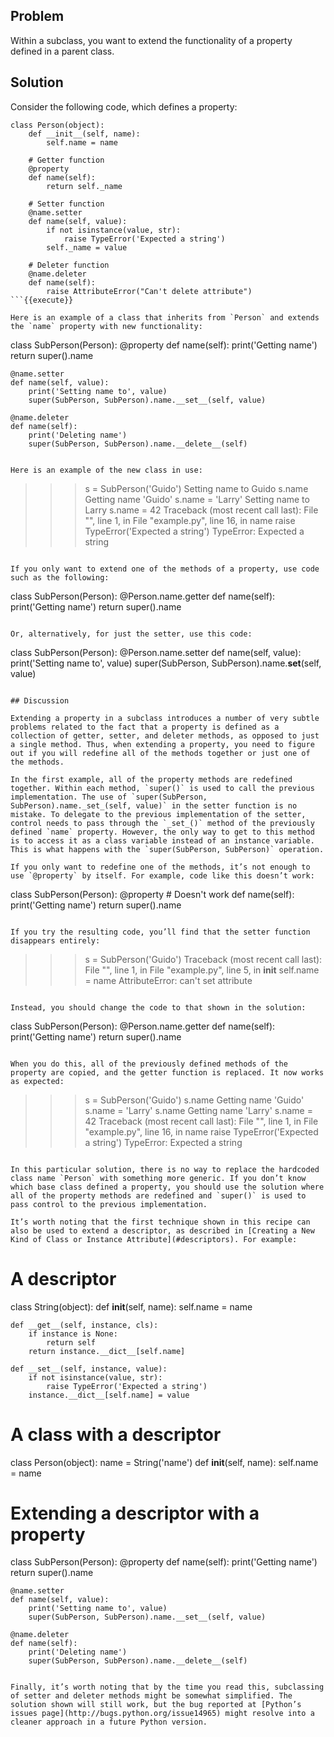 ## Problem

Within a subclass, you want to extend the functionality of a property defined in a parent class.

## Solution

Consider the following code, which defines a property:

```
class Person(object):
    def __init__(self, name):
        self.name = name

    # Getter function
    @property
    def name(self):
        return self._name

    # Setter function
    @name.setter
    def name(self, value):
        if not isinstance(value, str):
            raise TypeError('Expected a string')
        self._name = value

    # Deleter function
    @name.deleter
    def name(self):
        raise AttributeError("Can't delete attribute")
```{{execute}}

Here is an example of a class that inherits from `Person` and extends the `name` property with new functionality:

```
class SubPerson(Person):
    @property
    def name(self):
        print('Getting name')
        return super().name

    @name.setter
    def name(self, value):
        print('Setting name to', value)
        super(SubPerson, SubPerson).name.__set__(self, value)

    @name.deleter
    def name(self):
        print('Deleting name')
        super(SubPerson, SubPerson).name.__delete__(self)
```{{execute}}

Here is an example of the new class in use:

```
>>> s = SubPerson('Guido')
Setting name to Guido
>>> s.name
Getting name
'Guido'
>>> s.name = 'Larry'
Setting name to Larry
>>> s.name = 42
Traceback (most recent call last):
  File "<stdin>", line 1, in <module>
  File "example.py", line 16, in name
       raise TypeError('Expected a string')
TypeError: Expected a string
>>>
```{{execute}}

If you only want to extend one of the methods of a property, use code such as the following:

```
class SubPerson(Person):
    @Person.name.getter
    def name(self):
        print('Getting name')
        return super().name
```{{execute}}

Or, alternatively, for just the setter, use this code:

```
class SubPerson(Person):
    @Person.name.setter
    def name(self, value):
        print('Setting name to', value)
        super(SubPerson, SubPerson).name.__set__(self, value)
```{{execute}}

## Discussion

Extending a property in a subclass introduces a number of very subtle problems related to the fact that a property is defined as a collection of getter, setter, and deleter methods, as opposed to just a single method. Thus, when extending a property, you need to figure out if you will redefine all of the methods together or just one of the methods.

In the first example, all of the property methods are redefined together. Within each method, `super()` is used to call the previous implementation. The use of `super(SubPerson, SubPerson).name._set_(self, value)` in the setter function is no mistake. To delegate to the previous implementation of the setter, control needs to pass through the `_set_()` method of the previously defined `name` property. However, the only way to get to this method is to access it as a class variable instead of an instance variable. This is what happens with the `super(SubPerson, SubPerson)` operation.

If you only want to redefine one of the methods, it’s not enough to use `@property` by itself. For example, code like this doesn’t work:

```
class SubPerson(Person):
    @property              # Doesn't work
    def name(self):
        print('Getting name')
        return super().name
```{{execute}}

If you try the resulting code, you’ll find that the setter function disappears entirely:

```
>>> s = SubPerson('Guido')
Traceback (most recent call last):
  File "<stdin>", line 1, in <module>
  File "example.py", line 5, in __init__
    self.name = name
AttributeError: can't set attribute
>>>
```{{execute}}

Instead, you should change the code to that shown in the solution:

```
class SubPerson(Person):
    @Person.name.getter
    def name(self):
        print('Getting name')
        return super().name
```{{execute}}

When you do this, all of the previously defined methods of the property are copied, and the getter function is replaced. It now works as expected:

```
>>> s = SubPerson('Guido')
>>> s.name
Getting name
'Guido'
>>> s.name = 'Larry'
>>> s.name
Getting name
'Larry'
>>> s.name = 42
Traceback (most recent call last):
  File "<stdin>", line 1, in <module>
  File "example.py", line 16, in name
    raise TypeError('Expected a string')
TypeError: Expected a string
>>>
```{{execute}}

In this particular solution, there is no way to replace the hardcoded class name `Person` with something more generic. If you don’t know which base class defined a property, you should use the solution where all of the property methods are redefined and `super()` is used to pass control to the previous implementation.

It’s worth noting that the first technique shown in this recipe can also be used to extend a descriptor, as described in [Creating a New Kind of Class or Instance Attribute](#descriptors). For example:

```
# A descriptor
class String(object):
    def __init__(self, name):
        self.name = name

    def __get__(self, instance, cls):
        if instance is None:
            return self
        return instance.__dict__[self.name]

    def __set__(self, instance, value):
        if not isinstance(value, str):
            raise TypeError('Expected a string')
        instance.__dict__[self.name] = value

# A class with a descriptor
class Person(object):
    name = String('name')
    def __init__(self, name):
        self.name = name

# Extending a descriptor with a property
class SubPerson(Person):
    @property
    def name(self):
        print('Getting name')
        return super().name

    @name.setter
    def name(self, value):
        print('Setting name to', value)
        super(SubPerson, SubPerson).name.__set__(self, value)

    @name.deleter
    def name(self):
        print('Deleting name')
        super(SubPerson, SubPerson).name.__delete__(self)
```{{execute}}

Finally, it’s worth noting that by the time you read this, subclassing of setter and deleter methods might be somewhat simplified. The solution shown will still work, but the bug reported at [Python’s issues page](http://bugs.python.org/issue14965) might resolve into a cleaner approach in a future Python version.